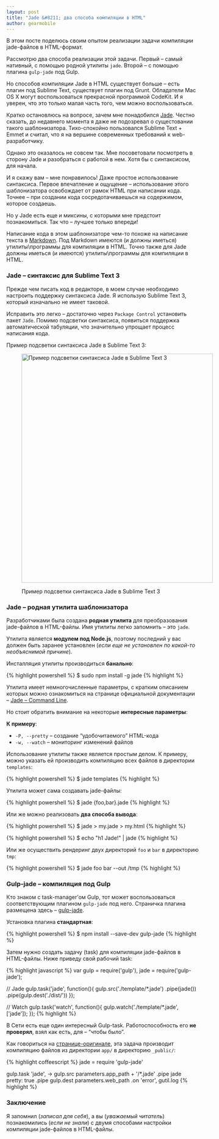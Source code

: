```yaml
---
layout: post
title: "Jade &#8211; два способа компиляции в HTML"
author: gearmobile
---
```

В этом посте поделюсь своим опытом реализации задачи компиляции jade-файлов в HTML-формат.

Рассмотрю два способа реализации этой задачи. Первый &#8211; самый нативный, с помощью родной утилиты `jade`. Второй &#8211; с помощью плагина `gulp-jade` под Gulp.

Но способов компиляции Jade в HTML существует больше &#8211; есть плагин под Sublime Text, существует плагин под Grunt. Обладатели Mac OS X могут воспользоваться прекрасной программой CodeKit. И я уверен, что это только малая часть того, чем можно воспользоваться.

Кратко остановлюсь на вопросе, зачем мне понадобился [Jade][1]. Честно сказать, до недавнего момента я даже не подозревал о сущестовании такого шаблонизатора. Тихо-спокойно пользовался Sublime Text + Emmet и считал, что я на вершине современных требований к web-разработчику.

Однако это оказалось не совсем так. Мне посоветовали посмотреть в сторону Jade и разобраться с работой в нем. Хотя бы с синтаксисом, для начала.

И я скажу вам &#8211; мне понравилось! Даже простое использование синтаксиса. Первое впечатление и ощущение &#8211; использование этого шаблонизатора освобождает от рамок HTML при написании кода. Точнее &#8211; при создании кода сосредотачиваешься на содержимом, которое создаешь.

Но у Jade есть еще и миксины, с которыми мне предстоит познакомиться. Так что &#8211; лучшее только впереди!

Написание кода в этом шаблонизаторе чем-то похоже на написание текста в [Markdown][2]. Под Markdown имеются (и должны иметься) утилиты\программы для компиляции в HTML. Точно также для Jade должны иметься (и имеются) утилиты\программы для компиляции в HTML.

### Jade &#8211; синтаксис для Sublime Text 3

Прежде чем писать код в редакторе, в моем случае необходимо настроить поддержку синтаксиса Jade. Я использую Sublime Text 3, который изначально не имеет таковой.

Исправить это легко &#8211; достаточно через `Package Control` установить пакет `Jade`. Помимо подсветки синтаксиса, появиться поддержка автоматической табуляции, что значительно упрощает процесс написания кода.

Пример подсветки синтаксиса Jade в Sublime Text 3:<figure id="attachment_2024" style="width: 501px;" class="wp-caption aligncenter">

[<img src="http://localhost:7788/third/wp-content/uploads/2014/11/jade-501x600.png" alt="Пример подсветки синтаксиса Jade в Sublime Text 3" width="501" height="600" class="size-medium wp-image-2024" />][3]<figcaption class="wp-caption-text">Пример подсветки синтаксиса Jade в Sublime Text 3</figcaption></figure>

### Jade &#8211; родная утилита шаблонизатора

Разработчиками была создана **родная утилита** для преобразования jade-файлов в HTML-файлы. Имя утилиты легко запомнить &#8211; это `jade`.

Утилита является **модулем под Node.js**, поэтому последний у вас должен быть заранее установлен (*если еще не установлен по какой-то необъяснимой причине*).

Инсталляция утилиты производиться **банально**:

{% highlight powershell %}
  $ sudo npm install -g jade
{% highlight %}

Утилита имеет немногочисленные параметры, с кратким описанием которых можно ознакомиться на странице официальной документации &#8211; [Jade &#8211; Command Line][4].

Но стоит обратить внимание на некоторые **интересные параметры**:

**К примеру**:

  * `-P, --pretty` &#8211; создание &#8220;удобочитаемого&#8221; HTML-кода
  * `-w, --watch` &#8211; мониторинг изменений файлов

Использование утилиты также является простым делом. К примеру, можно указать ей производить компиляцию всех файлов в директории `templates`:

{% highlight powershell %}
  $ jade templates
{% highlight %}

Утилита может сама создавать jade-файлы:

{% highlight powershell %}
  $ jade {foo,bar}.jade
{% highlight %}

Или же можно реализовать **два способа вывода**:

{% highlight powershell %}
  $ jade > my.jade > my.html
{% highlight %}

{% highlight powershell %}
  $ echo "h1 Jade!" | jade
{% highlight %}

Или же осуществить рендеринг двух директорий `foo` и `bar` в директорию `tmp`:

{% highlight powershell %}
  $ jade foo bar --out /tmp
{% highlight %}

### Gulp-jade &#8211; компиляция под Gulp

Кто знаком с task-manager&#8217;ом Gulp, тот может воспользоваться соответствующим плагином `gulp-jade` под него. Страничка плагина размещена здесь &#8211; [gulp-jade][5].

Установка плагина **стандартная**:

{% highlight powershell %}
  $ npm install --save-dev gulp-jade
{% highlight %}

Затем нужно создать задачу (task) для компиляции jade-файлов в HTML-файлы. Ниже приведу свой рабочий task:

{% highlight javascript %}
  var gulp = require('gulp'),
  jade = require('gulp-jade');

  // Jade
  gulp.task('jade', function(){
    gulp.src('./template/*.jade')
      .pipe(jade())
      .pipe(gulp.dest('./dist/'))
  });

  // Watch
  gulp.task('watch', function(){
   gulp.watch('./template/*.jade',['jade']);
  });
{% highlight %}

В Сети есть еще один интересный Gulp-task. Работоспособность его **не проверял**, взял как есть, для &#8211; &#8220;чтобы было&#8221;.

Как говориться на [странице-оригинале][6], эта задача производит компиляцию файлов из директории `app/` в директорию `_public/`:

{% highlight coffeescript %}
  jade = require 'gulp-jade'

  gulp.task 'jade', ->
    gulp.src parameters.app_path + '/*.jade'
    .pipe jade pretty: true
    .pipe gulp.dest parameters.web_path
    .on 'error', gutil.log
{% highlight %}

### Заключение

Я запомнил (*записал для себя*), а вы (*уважаемый читатель*) познакомились (*если не знали*) с двумя способами настройки компиляции jade-файлов в HTML-файлы.

 [1]: http://jade-lang.com/ "Jade"
 [2]: http://localhost:7788/third/?p=717 "Язык Markdown - обзор редакторов для работы"
 [3]: http://localhost:7788/third/wp-content/uploads/2014/11/jade.png
 [4]: http://jade-lang.com/command-line/ "Jade - Command Line"
 [5]: https://www.npmjs.org/package/gulp-jade "gulp-jade"
 [6]: http://david.nowinsky.net/gulp-book/example/jade.html "Compiling Jade files"
